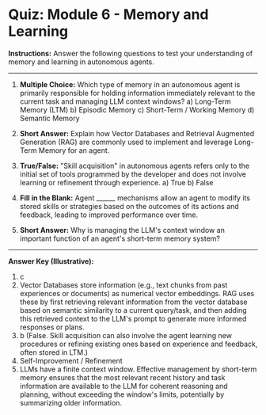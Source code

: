 
# Quiz: Module 6 - Memory and Learning

**Instructions:** Answer the following questions to test your understanding of memory and learning in autonomous agents.

---

1.  **Multiple Choice:** Which type of memory in an autonomous agent is primarily responsible for holding information immediately relevant to the current task and managing LLM context windows?
    a) Long-Term Memory (LTM)
    b) Episodic Memory
    c) Short-Term / Working Memory
    d) Semantic Memory

2.  **Short Answer:** Explain how Vector Databases and Retrieval Augmented Generation (RAG) are commonly used to implement and leverage Long-Term Memory for an agent.

3.  **True/False:** "Skill acquisition" in autonomous agents refers only to the initial set of tools programmed by the developer and does not involve learning or refinement through experience.
    a) True
    b) False

4.  **Fill in the Blank:** Agent ______ mechanisms allow an agent to modify its stored skills or strategies based on the outcomes of its actions and feedback, leading to improved performance over time.

5.  **Short Answer:** Why is managing the LLM's context window an important function of an agent's short-term memory system?

---
**Answer Key (Illustrative):**
1.  c
2.  Vector Databases store information (e.g., text chunks from past experiences or documents) as numerical vector embeddings. RAG uses these by first retrieving relevant information from the vector database based on semantic similarity to a current query/task, and then adding this retrieved context to the LLM's prompt to generate more informed responses or plans.
3.  b (False. Skill acquisition can also involve the agent learning new procedures or refining existing ones based on experience and feedback, often stored in LTM.)
4.  Self-Improvement / Refinement
5.  LLMs have a finite context window. Effective management by short-term memory ensures that the most relevant recent history and task information are available to the LLM for coherent reasoning and planning, without exceeding the window's limits, potentially by summarizing older information.
